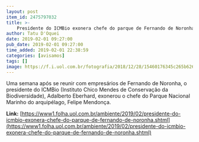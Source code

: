 ```yaml
---
layout: post
item_id: 2475797032
title: >-
    Presidente do ICMBio exonera chefe do parque de Fernando de Noronha
author: Tatu D'Oquei
date: 2019-02-01 09:27:00
pub_date: 2019-02-01 09:27:00
time_added: 2019-02-01 22:38:59
categories: [avisamos]
tags: []
image: https://f.i.uol.com.br/fotografia/2018/12/28/15460176345c265b62690f4_1546017634_3x2_rt.jpg
---
```


Uma semana após se reunir com empresários de Fernando de Noronha, o presidente do ICMBio (Instituto Chico Mendes de Conservação da Biodiversidade), Adalberto Eberhard, exonerou o chefe do Parque Nacional Marinho do arquipélago, Felipe Mendonça.

**Link:** [https://www1.folha.uol.com.br/ambiente/2019/02/presidente-do-icmbio-exonera-chefe-do-parque-de-fernando-de-noronha.shtml](https://www1.folha.uol.com.br/ambiente/2019/02/presidente-do-icmbio-exonera-chefe-do-parque-de-fernando-de-noronha.shtml)

